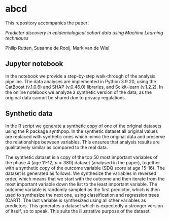 # abcd

This repository accompanies the paper:

*Predictor discovery in epidemiological cohort data using Machine Learning techniques*

Philip Rutten, Susanne de Rooij, Mark van de Wiel

## Jupyter notebook
In the notebook we provide a step-by-step walk-through of the analysis pipeline.
The data analyses are implemented in Python 3.9.20, using the CatBoost (v.1.0.6) and SHAP (v.0.46.0) libraries, and Scikit-learn (v.1.2.2).
In the online notebook we analyze a synthetic version of the data, as the original data cannot be shared due to privacy regulations. 

## Synthetic data
In the R script we generate a synthetic copy of one of the original datasets using the R package synthpop.
In the synthetic dataset all original values are replaced with synthetic ones which mimic the original data and preserve the relationships between variables.
This ensures that analysis results are qualitatively similar as compared to the real data.

The synthetic dataset is a copy of the top 50 most important variables of the phase 4 (age 11-12, $p=380$) dataset (analysed in the paper), together with a synthetic copy of the outcome variable (SDQ score at age 15-16).
The dataset is generated as follows.
We synthesize the variables in reversed order, which means that we start with the outcome and then iterate from the most important variable down the list to the least important variable.
The outcome variable is randomly sampled as the first predictor, which is then used to synthesize the next one, using classification and regression trees (CART).
The last variable is synthesized using all other variables as predictors.
This generates a dataset which is expectedly a stronger version of itself, so to speak. 
This suits the illustrative purpose of the dataset.

